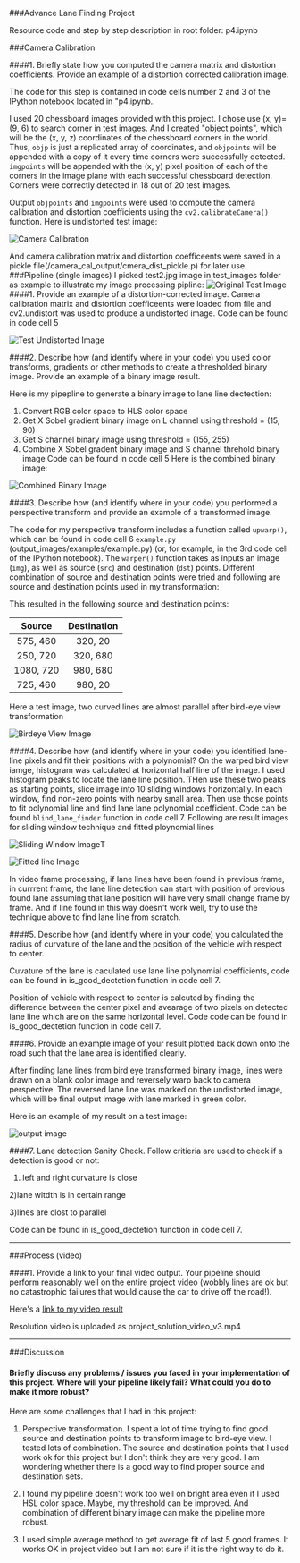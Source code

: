 

###Advance Lane Finding Project

Resource code and step by step description in root folder: p4.ipynb

###Camera Calibration

####1. Briefly state how you computed the camera matrix and distortion coefficients. Provide an example of a distortion corrected calibration image.

The code for this step is contained in code cells number 2 and 3 of the IPython notebook located in "p4.ipynb..  

I used 20 chessboard images provided with this project. I chose use (x, y)= (9, 6) to search corner in test images. And I created   "object points", which will be the (x, y, z) coordinates of the chessboard corners in the world. Thus, `objp` is just a replicated array of coordinates, and `objpoints` will be appended with a copy of it every time corners were successfully detected.   `imgpoints` will be appended with the (x, y) pixel position of each of the corners in the image plane with each successful chessboard detection.  Corners were correctly detected in 18 out of 20 test images.

Output `objpoints` and `imgpoints` were used to compute the camera calibration and distortion coefficients using the `cv2.calibrateCamera()` function.  Here is undistorted test image: 

![Camera Calibration](/output_images/Calibrate_Camera.png)

And camera calibration matrix and distortion coefficeents were saved in a pickle file(/camera_cal_output/cmera_dist_pickle.p) for later use.
###Pipeline (single images)
I picked test2.jpg image in test_images folder as example to illustrate my image processing pipline:
![Original Test Image](/test_images/test2.jpg)
####1. Provide an example of a distortion-corrected image.
Camera calibration matrix and distortion coefficeents were loaded from file and cv2.undistort was used to produce a undistorted image. Code can be found in code cell 5

![Test Undistorted Image](/test_images/test_undist.jpg)

####2. Describe how (and identify where in your code) you used color transforms, gradients or other methods to create a thresholded binary image.  Provide an example of a binary image result.

Here is my pipepline to generate a binary image to lane line dectection:
 1) Convert RGB color space to HLS color space
 2) Get X Sobel gradient binary image on L channel using threshold = (15, 90)
 3) Get S channel binary image using threshold = (155, 255)
 4) Combine X Sobel gradent binary image and S channel threhold binary image 
Code can be found in code cell 5
Here is the combined binary image:

![Combined Binary Image](/output_images/test_combined_binary_bw.png)

####3. Describe how (and identify where in your code) you performed a perspective transform and provide an example of a transformed image.

The code for my perspective transform includes a function called `upwarp()`, which can be found in code cell 6 `example.py` (output_images/examples/example.py) (or, for example, in the 3rd code cell of the IPython notebook).  The `warper()` function takes as inputs an image (`img`), as well as source (`src`) and destination (`dst`) points.  Different combination of source and destination points were tried and following are  source and destination points used in my transformation:

This resulted in the following source and destination points:

| Source        | Destination   | 
|:-------------:|:-------------:| 
| 575, 460      | 320, 20        | 
| 250, 720      | 320, 680      |
| 1080, 720     | 980, 680      |
| 725, 460      | 980, 20        |

Here a test image, two curved lines are almost parallel after bird-eye view transformation

![Birdeye View Image](/output_images/test_warped_bw.png)

####4. Describe how (and identify where in your code) you identified lane-line pixels and fit their positions with a polynomial?
On the warped bird view iamge, histogram was calculated at horizontal half line of the image. I used histogram peaks to locate the lane line position. THen use these two peaks as starting points, slice image into 10 sliding windows horizontally. In each window, find non-zero points with nearby small area. Then use those points to fit polynomial line and find lane lane  polynomial coefficient. Code can be found  `blind_lane_finder` function in code cell 7. Following are result images for sliding window technique and fitted ploynomial lines 

![Sliding Window Image](/output_images/test_window_slide.png)T

![Fitted line Image](/output_images/test_fit_lines.png)

In video frame processing, if lane lines have been found in previous frame, in currrent frame, the lane line detection can start with position of previous found lane assuming that lane position will have very small change frame by frame. And if line found in this way doesn't work well, try to use the technique above to find lane line from scratch.

####5. Describe how (and identify where in your code) you calculated the radius of curvature of the lane and the position of the vehicle with respect to center.

Cuvature of the lane is caculated use lane line polynomial coefficients, code can be found in is_good_dectetion function in code cell 7. 

Position of vehicle with respect to center is calcuted by finding the difference between the center pixel and avearage of two pixels on detected lane line which are on the same horizontal level. Code code can be found in is_good_dectetion function in code cell 7. 


####6. Provide an example image of your result plotted back down onto the road such that the lane area is identified clearly.

After finding lane lines from bird eye transformed binary image, lines were drawn on a blank color image and reversely warp back to camera perspective. The reversed lane line was marked on the undistorted image, which will be final output image with lane marked in green color. 

Here is an example of my result on a test image:

![output image](/output_images/out_test.png)

####7. Lane detection Sanity Check.
Follow critieria are used to check if a detection is good or not:

1) left and right curvature is close

2)lane witdth is in certain range

3)lines are clost to parallel

Code can be found in is_good_dectetion function in code cell 7. 


---

###Process (video)

####1. Provide a link to your final video output.  Your pipeline should perform reasonably well on the entire project video (wobbly lines are ok but no catastrophic failures that would cause the car to drive off the road!).

Here's a [link to my video result](https://youtu.be/yWqtZVf5bBU)

Resolution video is uploaded as project_solution_video_v3.mp4

---

###Discussion

####  Briefly discuss any problems / issues you faced in your implementation of this project.  Where will your pipeline likely fail?  What could you do to make it more robust?

Here are some challenges that I had in this project:

1. Perspective transformation. I spent a lot of time trying to find good source and destination points to transform image to bird-eye view. I tested lots of combination. The source and destination points that I used work ok for this project but I don't think they are very good. I am wondering whether there is a good way to find proper source and destination sets.

2. I found my pipeline doesn't work too well on bright area even if I used HSL color space. Maybe, my threshold can be improved. And combination of different binary image can make the pipeline more robust.

3. I used simple average method to get average fit of last 5 good frames. It works OK in project video but I am not sure if it is the right way to do it.

